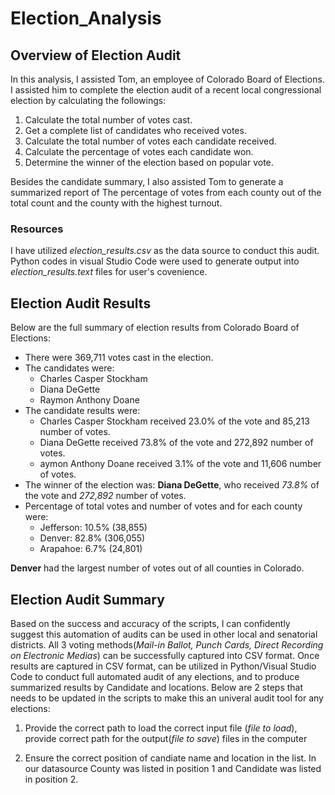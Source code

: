 # Election_Analysis
## Overview of Election Audit
In this analysis, I assisted Tom, an employee of Colorado Board of Elections.
I assisted him to complete the election audit of a recent local congressional election by calculating the followings:
1. Calculate the total number of votes cast. 
2. Get a complete list of candidates who received votes. 
3. Calculate the total number of votes each candidate received. 
4. Calculate the percentage of votes each candidate won. 
5. Determine the winner of the election based on popular vote. 

Besides the candidate summary, I also assisted Tom to generate a summarized report of The percentage of votes from each county out of the total count and the county with the highest turnout.
### Resources
I have utilized *election_results.csv* as the data source to conduct this audit. Python codes in visual Studio Code were used to generate output into *election_results.text* files for user's covenience.

## Election Audit Results
Below are the full summary of election results from Colorado Board of Elections: 
- There were 369,711 votes cast in the election.
- The candidates were: 
    - Charles Casper Stockham
    - Diana DeGette
    - Raymon Anthony Doane
- The candidate results were: 
    - Charles Casper Stockham received 23.0% of the vote and 85,213 number of votes.
    - Diana DeGette received 73.8% of the vote and 272,892 number of votes.
    - aymon Anthony Doane received 3.1% of the vote and 11,606 number of votes. 
- The winner of the election was: **Diana DeGette**, who received *73.8%* of the vote and *272,892* number of votes. 
- Percentage of total votes and number of votes and  for each county were:
    - Jefferson: 10.5%  (38,855)
    - Denver:    82.8% (306,055)
    - Arapahoe:   6.7%   (24,801)
 
 **Denver** had the largest number of votes out of all counties in Colorado.

## Election Audit Summary
Based on the success and accuracy of the scripts, I can confidently suggest this automation of audits can be used in other local and senatorial districts. All 3 voting methods(*Mail-in Ballot, Punch Cards, Direct Recording on Electronic Medias*) can be successfully captured into CSV format. Once results are captured in CSV format, can be utilized in Python/Visual Studio Code to conduct full automated audit of any elections, and to produce summarized results by Candidate and locations. Below are 2 steps that needs to be updated in the scripts to make this an univeral audit tool for any elections:

1. Provide the correct path to load the correct input file (*file to load*), provide correct path for the output(*file to save*) files in the computer

2. Ensure the correct position of candiate name and location in the list. In our datasource County was listed in position 1 and Candidate was listed in position 2.


